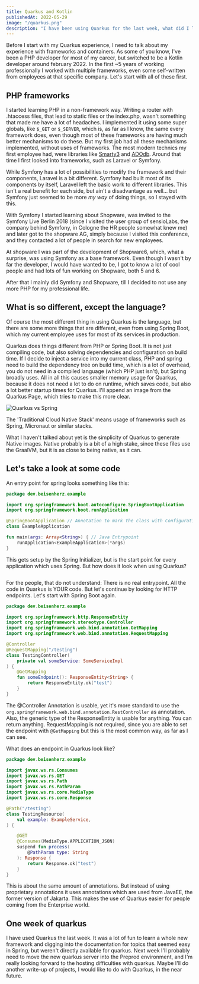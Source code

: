 ```yaml
---
title: Quarkus and Kotlin
publishedAt: 2022-05-29
image: "/quarkus.png"
description: "I have been using Quarkus for the last week, what did I learn?"
---
```


Before I start with my Quarkus experience, I need to talk about my experience with frameworks and containers. As some of
you know, I've been a PHP developer for most of my career, but switched to be a Kotlin developer around february 2022.
In the first ~5 years of working professionally I worked with multiple frameworks, even some self-written from employees
at that specific company. Let's start with all of these first.

## PHP frameworks

I started learning PHP in a non-framework way. Writing a router with .htaccess files, that lead to static files or the
index.php, wasn't something that made me have a lot of headaches. I implemented it using some super globals, like `$_GET`
or `$_SERVER`, which is, as far as I know, the same every framework does, even though most of these frameworks are having
much better mechanisms to do these. But my first job had all these mechanisms implemented, without uses of frameworks.
The most modern technics my first employee had, were libraries like [Smarty3](https://www.smarty.net/v3_overview) and
[ADOdb](https://adodb.org/dokuwiki/doku.php). Around that time I first looked into frameworks, such as Laravel or Symfony.

While Symfony has a lot of possibilities to modify the framework and their components, Laravel is a bit different. Symfony
had built most of its components by itself, Laravel left the basic work to different libraries. This isn't a real benefit
for each side, but ain't a disadvantage as well... but Symfony just seemed to be more _my way_ of doing things, so I stayed
with this.

With Symfony I started learning about Shopware, was invited to the Symfony Live Berlin 2018 (since I visited the user group
of sensioLabs, the company behind Symfony, in Cologne the HR people somewhat knew me) and later got to the shopware AG,
simply because I visited this conference, and they contacted a lot of people in search for new employees.

At shopware I was part of the development of Shopware6, which, what a surprise, was using Symfony as a base framework.
Even though I wasn't by far the developer, I would have wanted to be, I got to know a lot of cool people and had lots of
fun working on Shopware, both 5 and 6.

After that I mainly did Symfony and Shopware, till I decided to not use any more PHP for my professional life.

## What is so different, except the language?

Of course the most different thing in using Quarkus is the language, but there are some more things that are different,
even from using Spring Boot, which my current employee uses for most of its services in production.

Quarkus does things different from PHP or Spring Boot. It is not just compiling code, but also solving dependencies and
configuration on build time. If I decide to inject a service into my current class, PHP and spring need to build the
dependency tree on build time, which is a lot of overhead, you do not need in a compiled language (which PHP just isn't),
but Spring broadly uses. All in all this causes smaller memory usage for Quarkus, because it does not need a lot to do
on runtime, which saves code, but also a lot better startup times for Quarkus. I'll append an image from the Quarkus
Page, which tries to make this more clear.

![Quarkus vs Spring](/metrics.png)

The 'Traditional Cloud Native Stack' means usage of frameworks such as Spring, Micronaut or similar stacks.

What I haven't talked about yet is the simplicity of Quarkus to generate Native images. Native probably is a bit of a high
stake, since these files use the GraalVM, but it is as close to being native, as it can.

## Let's take a look at some code

An entry point for spring looks something like this:

```kotlin
package dev.beisenherz.example

import org.springframework.boot.autoconfigure.SpringBootApplication
import org.springframework.boot.runApplication

@SpringBootApplication // Annotation to mark the class with Configuration and Dependency Injection loading
class ExampleApplication

fun main(args: Array<String>) { // Java Entrypoint
    runApplication<ExampleApplication>(*args)
}
```

This gets setup by the Spring Initializer, but is the start point for every application which uses Spring. But how does
it look when using Quarkus?

```kotlin

```

For the people, that do not understand: There is no real entrypoint. All the code in Quarkus is YOUR code. But let's
continue by looking for HTTP endpoints. Let's start with Spring Boot again.

```kotlin
package dev.beisenherz.example

import org.springframework.http.ResponseEntity
import org.springframework.stereotype.Controller
import org.springframework.web.bind.annotation.GetMapping
import org.springframework.web.bind.annotation.RequestMapping

@Controller
@RequestMapping("/testing")
class TestingController(
    private val someService: SomeServiceImpl
) {
    @GetMapping
    fun someEndpoint(): ResponseEntity<String> {
        return ResponseEntity.ok("test")
    }
}
```

The @Controller Annotation is usable, yet it's more standard to use the `org.springframework.web.bind.annotation.RestController`
as annotation. Also, the generic type of the ResponseEntity is usable for anything. You can return anything.
RequestMapping is not required, since you are able to set the endpoint with `@GetMapping` but this is the most common
way, as far as I can see.

What does an endpoint in Quarkus look like?

```kotlin
package dev.beisenherz.example

import javax.ws.rs.Consumes
import javax.ws.rs.GET
import javax.ws.rs.Path
import javax.ws.rs.PathParam
import javax.ws.rs.core.MediaType
import javax.ws.rs.core.Response

@Path("/testing")
class TestingResource(
    val example: ExampleService,
) {

    @GET
    @Consumes(MediaType.APPLICATION_JSON)
    suspend fun process(
        @PathParam type: String
    ): Response {
        return Response.ok("test")
    }
}
```

This is about the same amount of annotations. But instead of using proprietary annotations it uses annotations which are
used from JavaEE, the former version of Jakarta. This makes the use of Quarkus easier for people coming from the Enterprise
world.

## One week of quarkus

I have used Quarkus the last week. It was a lot of fun to learn a whole new framework and digging into the documentation
for topics that seemed easy in Spring, but weren't directly available for quarkus. Next week I'll probably need to move
the new quarkus server into the Preprod environment, and I'm really looking forward to the hosting difficulties with quarkus.
Maybe I'll do another write-up of projects, I would like to do with Quarkus, in the near future.

